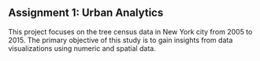 ## Assignment 1: Urban Analytics

This project focuses on the tree census data in New York city from 2005 to 2015. The primary objective of this study is to gain insights from data visualizations using numeric and spatial data. 
